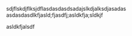 sdjflskdjflksjdflasdasdasdsadajslkdjalksdjasadas
asdasdasdlkfjasld;fjasdfj;asldkfja;sldkjf




asldkfjalsdf